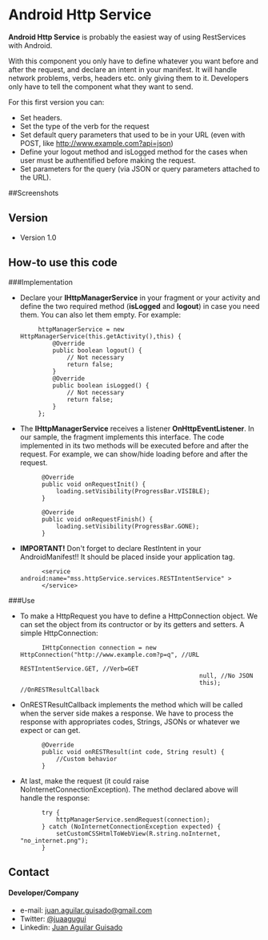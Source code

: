 Android Http Service
======
**Android Http Service** is probably the easiest way of using RestServices with Android.

With this component you only have to define whatever you want before and after the request, and declare an intent in your manifest. It will handle network problems, verbs, headers etc. only giving them to it. Developers only have to tell the component what they want to send.

For this first version you can:

* Set headers.
* Set the type of the verb for the request
* Set default query parameters that used to be in your URL (even with POST, like http://www.example.com?api=json)
* Define your logout method and isLogged method for the cases when user must be authentified before making the request.
* Set parameters for the query (via JSON or query parameters attached to the URL).


##Screenshots

## Version 
* Version 1.0

## How-to use this code

###Implementation
 * Declare your **IHttpManagerService** in your fragment or your activity and define the two required method (**isLogged** and **logout**) in case you need them. You can also let them empty. For example:

			httpManagerService = new HttpManagerService(this.getActivity(),this) {
				@Override
				public boolean logout() {
					// Not necessary
					return false;
				}
				@Override
				public boolean isLogged() {
					// Not necessary
					return false;
				}
			};

* The **IHttpManagerService** receives a listener **OnHttpEventListener**. In our sample, the fragment implements this interface. The code implemented in its two methods will be executed before and after the request. For example, we can show/hide loading before and after the request.

			@Override
			public void onRequestInit() {
				loading.setVisibility(ProgressBar.VISIBLE);
			}
		
			@Override
			public void onRequestFinish() {				
				loading.setVisibility(ProgressBar.GONE);
			}

	
* **IMPORTANT!** Don't forget to declare RestIntent in your AndroidManifest!! It should be placed inside your application tag.

			<service android:name="mss.httpService.services.RESTIntentService" >
			</service>	 

###Use
* To make a HttpRequest you have to define a HttpConnection object. We can set the object from its contructor or by its getters and setters. A simple HttpConnection:

			IHttpConnection connection = new HttpConnection("http://www.example.com?p=q", //URL
														RESTIntentService.GET, //Verb=GET
														null, //No JSON
														this); //OnRESTResultCallback
* OnRESTResultCallback implements the method which will be called when the server side makes a response. We have to process the response with appropriates codes, Strings, JSONs or whatever we expect or can get.

			@Override
			public void onRESTResult(int code, String result) {
				//Custom behavior
			}
* At last, make the request (it could raise NoInternetConnectionException). The method declared above will handle the response:

			try {
				httpManagerService.sendRequest(connection);
			} catch (NoInternetConnectionException expected) {
				setCustomCSSHtmlToWebView(R.string.noInternet, "no_internet.png");
			}

## Contact
#### Developer/Company
* e-mail: juan.aguilar.guisado@gmail.com
* Twitter: [@juaagugui](https://twitter.com/juaagugui)
* Linkedin: [Juan Aguilar Guisado](http://es.linkedin.com/in/juanaguilarguisado)
